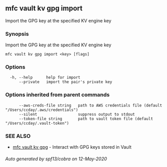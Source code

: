 ## mfc vault kv gpg import

Import the GPG key at the specified KV engine key

### Synopsis

Import the GPG key at the specified KV engine key

```
mfc vault kv gpg import <key> [flags]
```

### Options

```
  -h, --help      help for import
      --private   import the pair's private key
```

### Options inherited from parent commands

```
      --aws-creds-file string   path to AWS credentials file (default "/Users/ccday/.aws/credentials")
      --silent                  suppress output to stdout
      --token-file string       path to vault token file (default "/Users/ccday/.vault-token")
```

### SEE ALSO

* [mfc vault kv gpg](mfc_vault_kv_gpg.md)	 - Interact with GPG keys stored in Vault

###### Auto generated by spf13/cobra on 12-May-2020

